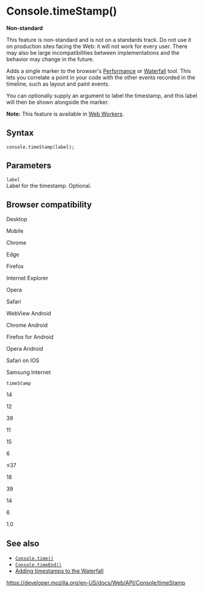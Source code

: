 # Console.timeStamp()

**Non-standard**

This feature is non-standard and is not on a standards track. Do not use it on production sites facing the Web: it will not work for every user. There may also be large incompatibilities between implementations and the behavior may change in the future.

Adds a single marker to the browser's [Performance](https://developers.google.com/web/tools/chrome-devtools/evaluate-performance/reference) or [Waterfall](https://developer.mozilla.org/en-US/docs/Tools/Performance/Waterfall) tool. This lets you correlate a point in your code with the other events recorded in the timeline, such as layout and paint events.

You can optionally supply an argument to label the timestamp, and this label will then be shown alongside the marker.

**Note:** This feature is available in [Web Workers](../web_workers_api).

## Syntax

    console.timeStamp(label);

## Parameters

`label`  
Label for the timestamp. Optional.

## Browser compatibility

Desktop

Mobile

Chrome

Edge

Firefox

Internet Explorer

Opera

Safari

WebView Android

Chrome Android

Firefox for Android

Opera Android

Safari on IOS

Samsung Internet

`timeStamp`

14

12

39

11

15

6

≤37

18

39

14

6

1.0

## See also

- [`Console.time()`](time)
- [`Console.timeEnd()`](timeend)
- [Adding timestamps to the Waterfall](https://developer.mozilla.org/en-US/docs/Tools/Performance/Waterfall#timestamp_markers)

<a href="https://developer.mozilla.org/en-US/docs/Web/API/Console/timeStamp" class="_attribution-link">https://developer.mozilla.org/en-US/docs/Web/API/Console/timeStamp</a>
